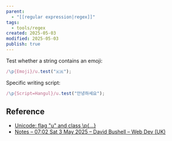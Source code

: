 ```yaml
---
parent:
  - "[[regular expression|regex]]"
tags:
  - tools/regex
created: 2025-05-03
modified: 2025-05-03
publish: true
---
```

Test whether a string contains an emoji:
```js
/\p{Emoji}/u.test("🇰🇷");
```
Specific writing script:
```js
/\p{Script=Hangul}/u.test("안녕하세요");
```

## Reference
- [Unicode: flag "u" and class \p{...}](https://javascript.info/regexp-unicode#unicode-properties-p)
- [Notes – 07:02 Sat 3 May 2025 – David Bushell – Web Dev (UK)](https://dbushell.com/notes/2025-05-03T07:02Z/)